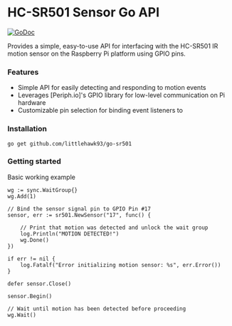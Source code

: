 # HC-SR501 Sensor Go API

[![GoDoc](https://godoc.org/github.com/littlehawk93/go-sr501?status.svg)](https://godoc.org/github.com/littlehawk93/go-sr501)

Provides a simple, easy-to-use API for interfacing with the HC-SR501 IR motion sensor on the Raspberry Pi platform using GPIO pins.

### Features

- Simple API for easily detecting and responding to motion events
- Leverages [Periph.io]'s GPIO library for low-level communication on Pi hardware
- Customizable pin selection for binding event listeners to

### Installation

```
go get github.com/littlehawk93/go-sr501
```

### Getting started

Basic working example

```
wg := sync.WaitGroup{}
wg.Add(1)

// Bind the sensor signal pin to GPIO Pin #17
sensor, err := sr501.NewSensor("17", func() {

    // Print that motion was detected and unlock the wait group
    log.Println("MOTION DETECTED!")
    wg.Done()
})

if err != nil {
    log.Fatalf("Error initializing motion sensor: %s", err.Error())
}

defer sensor.Close()

sensor.Begin()

// Wait until motion has been detected before proceeding
wg.Wait()

```
